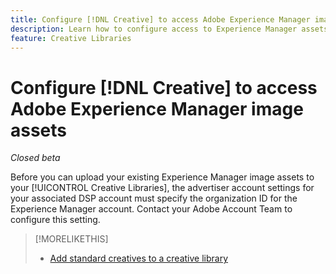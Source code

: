 ```yaml
---
title: Configure [!DNL Creative] to access Adobe Experience Manager image assets
description: Learn how to configure access to Experience Manager assets in [!DNL Creative].
feature: Creative Libraries
---
```

# Configure [!DNL Creative] to access Adobe Experience Manager image assets

*Closed beta*

Before you can upload your existing Experience Manager image assets to your [!UICONTROL Creative Libraries], the advertiser account settings for your associated DSP account must specify the organization ID for the Experience Manager account. Contact your Adobe Account Team to configure this setting.

>[!MORELIKETHIS]
>
>* [Add standard creatives to a creative library](creative-add-standard.md)
